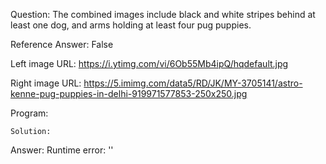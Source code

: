 Question: The combined images include black and white stripes behind at least one dog, and arms holding at least four pug puppies.

Reference Answer: False

Left image URL: https://i.ytimg.com/vi/6Ob55Mb4ipQ/hqdefault.jpg

Right image URL: https://5.imimg.com/data5/RD/JK/MY-3705141/astro-kenne-pug-puppies-in-delhi-919971577853-250x250.jpg

Program:

```
Solution:
```
Answer: Runtime error: ''

